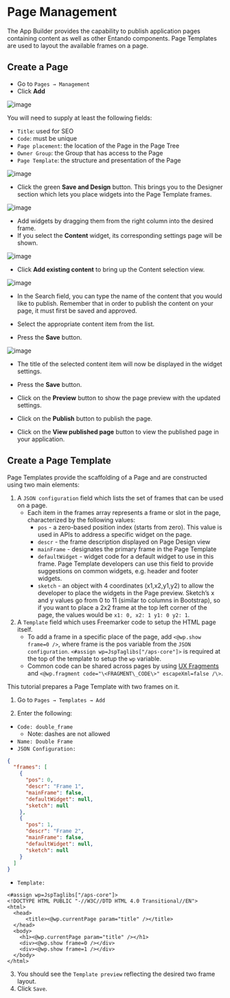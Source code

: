 # Page Management

The App Builder provides the capability to publish application pages containing content as well as other Entando components. Page Templates are used to layout the available frames on a page.

## Create a Page

- Go to `Pages → Management`
- Click **Add**

![image](./extracted-media/media/Publish1.png)

You will need to supply at least the following fields:
- `Title`: used for SEO
- `Code`: must be unique
- `Page placement`: the location of the Page in the Page Tree
- `Owner Group`: the Group that has access to the Page
- `Page Template`: the structure and presentation of the Page

![image](./extracted-media/media/Publish2.png)

-   Click the green **Save and Design** button. This brings you to the Designer section which lets you place widgets into the Page Template frames.

![image](./extracted-media/media/Publish3.png)

-   Add widgets by dragging them from the right column into the desired frame. 
-   If you select the **Content** widget, its corresponding settings page will be shown.

![image](./extracted-media/media/Publish4.png)

-   Click **Add existing content** to bring up the Content selection view.

![image](./extracted-media/media/Publish5.png)

-   In the Search field, you can type the name of the content that you
    would like to publish. Remember
    that in order to publish the content on your page, it must first be saved
    and approved.

-   Select the appropriate content item from the list. 

-   Press the **Save** button.

![image](./extracted-media/media/Publish5b.png)

-   The title of the selected content item will now be displayed in the widget settings.

-   Press the **Save** button.

-   Click on the **Preview** button to show the page preview with the updated settings.

-   Click on the **Publish** button to publish the page.

-   Click on the **View published page** button to view the published page in your application.

## Create a Page Template
Page Templates provide the scaffolding of a Page and are constructed using two main elements:

1. A `JSON configuration` field which lists the set of frames that can be used on a page. 
   - Each item in the frames array represents a frame or slot in the page, characterized by the following values:
      - `pos` - a zero-based position index (starts from zero). This value is used in
    APIs to address a specific widget on the page.
      - `descr` - the frame description displayed on Page Design view
      - `mainFrame` - designates the primary frame in the Page Template
      - `defaultWidget` - widget code for a default widget to use in this frame. Page Template developers can use this field to provide suggestions on common widgets, e.g. header and footer widgets.
      - `sketch` - an object with 4 coordinates (x1,x2,y1,y2) to allow the developer to place the widgets in the Page preview. Sketch’s x and y values go from 0 to 11 (similar to columns in Bootstrap), so if you want to place a 2x2 frame at the top left corner of the page, the values would be `x1: 0, x2: 1 y1: 0 y2: 1`.
2. A `Template` field which uses Freemarker code to setup the HTML page itself.
   - To add a frame in a specific place of the page, add `<@wp.show frame=0 />`, where frame is the pos variable from the `JSON configuration`. `<#assign wp=JspTaglibs["/aps-core"]>` is required at the top of the template to setup the `wp` variable.
   - Common code can be shared across pages by using [UX Fragments](app-builder/hello-world.md#create-a-ux-fragment) and ```<@wp.fragment code="\<FRAGMENT\_CODE\>" escapeXml=false /\>```.

This tutorial prepares a Page Template with two frames on it.

1. Go to `Pages → Templates → Add`

2. Enter the following:

- `Code: double_frame`
  - Note: dashes are not allowed
- `Name: Double Frame`
- `JSON Configuration:`

``` json
{
  "frames": [
    {
      "pos": 0,
      "descr": "Frame 1",
      "mainFrame": false,
      "defaultWidget": null,
      "sketch": null
    },
    {
      "pos": 1,
      "descr": "Frame 2",
      "mainFrame": false,
      "defaultWidget": null,
      "sketch": null
    }
  ]
}
```


- `Template:`

``` ftl
<#assign wp=JspTaglibs["/aps-core"]>
<!DOCTYPE HTML PUBLIC "-//W3C//DTD HTML 4.0 Transitional//EN">
<html>
  <head>
      <title><@wp.currentPage param="title" /></title>
  </head>
  <body>
    <h1><@wp.currentPage param="title" /></h1>
    <div><@wp.show frame=0 /></div>
    <div><@wp.show frame=1 /></div>
  </body>
</html>
```
3. You should see the `Template preview` reflecting the desired two frame layout.
4. Click `Save`. 
